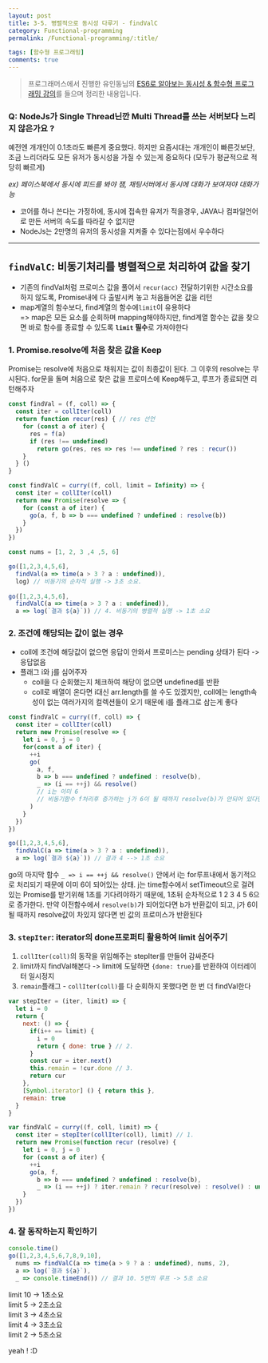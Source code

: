 ```yaml
---
layout: post
title: 3-5. 병렬적으로 동시성 다루기 - findValC
category: Functional-programming
permalink: /Functional-programming/:title/

tags: [함수형 프로그래밍]
comments: true
---
```


>프로그래머스에서 진행한 유인동님의 [ES6로 알아보는 동시성 & 함수형 프로그래밍 강의](https://programmers.co.kr/learn/courses/3409)를 들으며 정리한 내용입니다.

### Q: NodeJs가 Single Thread닌깐 Multi Thread를 쓰는 서버보다 느리지 않은가요 ?
예전엔 개개인이 0.1초라도 빠른게 중요했다. 하지만 요즘시대는 개개인이 빠른것보단, 조금 느리더라도 모든 유저가 동시성을 가질 수 있는게 중요하다 (모두가 평균적으로 적당히 빠르게)  

*ex) 페이스북에서 동시에 피드를 봐야 잼, 채팅서버에서 동시에 대화가 보여져야 대화가능*

* 코어를 하나 쓴다는 가정하에, 동시에 접속한 유저가 적을경우, JAVA나 컴파일언어로 만든 서버의 속도를 따라갈 수 없지만
* NodeJs는 2만명의 유저의 동시성을 지켜줄 수 있다는점에서 우수하다

---

## `findValC`: 비동기처리를 병렬적으로 처리하여 값을 찾기
* 기존의 findVal처럼 프로미스 값을 풀어서 `recur(acc)` 전달하기위한 시간소요를 하지 않도록, Promise내에 다 출발시켜 놓고 처음들어온 값을 리턴
* map계열의 함수보다, find계열의 함수에`limit`이 유용하다  
=> map은 모든 요소를 순회하며 mapping해야하지만, find계열 함수는 값을 찾으면 바로 함수를 종료할 수 있도록 **`limit` 필수**로 가져야한다

### 1. Promise.resolve에 처음 찾은 값을 Keep
Promise는 resolve에 처음으로 채워지는 값이 최종값이 된다. 그 이후의 resolve는 무시된다. for문을 돌며 처음으로 찾은 값을 프로미스에 Keep해두고, 루프가 종료되면 리턴해주자

```js
const findVal = (f, coll) => {
  const iter = collIter(coll)
  return function recur(res) { // res 선언
    for (const a of iter) {
      res = f(a)
      if (res !== undefined) 
        return go(res, res => res !== undefined ? res : recur())
    }
  } ()
}

const findValC = curry((f, coll, limit = Infinity) => {
  const iter = collIter(coll)
  return new Promise(resolve => {
    for (const a of iter) {
      go(a, f, b => b === undefined ? undefined : resolve(b))
    }
  })
})

const nums = [1, 2, 3 ,4 ,5, 6]

go([1,2,3,4,5,6],
  findVal(a => time(a > 3 ? a : undefined)),
  log) // 비동기의 순차적 실행 -> 3초 소요.
  
go([1,2,3,4,5,6],
  findValC(a => time(a > 3 ? a : undefined)),
  a => log(`결과 ${a}`)) // 4. 비동기의 병렬적 실행 -> 1초 소요
```

### 2. 조건에 해당되는 값이 없는 경우
* coll에 조건에 해당값이 없으면 응답이 안와서 프로미스는 pending 상태가 된다 -> 응답없음
* 플래그 i와 j를 심어주자
  * coll을 다 순회했는지 체크하여 해당이 없으면 undefined를 반환  
  * coll로 배열이 온다면 i대신 arr.length를 쓸 수도 있겠지만, coll에는 length속성이 없는 여러가지의 컬렉션들이 오기 때문에 i를 플래그로 삼는게 좋다

```js
const findValC = curry((f, coll) => {
  const iter = collIter(coll)
  return new Promise(resolve => {
    let i = 0, j = 0
    for(const a of iter) {
      ++i
      go(
        a, f,
        b => b === undefined ? undefined : resolve(b),
        _ => (i == ++j) && resolve() 
        // i는 이미 6
        // 비동기함수 f처리후 증가하는 j가 6이 될 때까지 resolve(b)가 안되어 있다면 resolve()을 리턴해라
      )
    }
  })
})

go([1,2,3,4,5,6],
  findValC(a => time(a > 3 ? a : undefined)),
  a => log(`결과 ${a}`)) // 결과 4 --> 1초 소요
```

go의 마지막 함수 `_ => i == ++j && resolve()` 안에서 i는 for루프내에서 동기적으로 처리되기 때문에 이미 6이 되어있는 상태. j는 time함수에서 setTimeout으로 걸려있는 Promise를 받기위해 1초를 기다려야하기 때문에, 1초뒤 순차적으로 1 2 3 4 5 6으로 증가한다. 만약 이전함수에서 `resolve(b)`가 되어있다면 b가 반환값이 되고, j가 6이 될 때까지 resolve값이 차있지 않다면 빈 값의 프로미스가 반환된다

### 3. `stepIter`: iterator의 done프로퍼티 활용하여 limit 심어주기
1. `collIter(coll)`의 동작을 위임해주는 stepIter를 만들어 감싸준다
2. limit까지 findVal해본다 -> limit에 도달하면 `{done: true}`를 반환하여 이터레이터 일시정지
3. `remain`플래그 - `collIter(coll)`를 다 순회하지 못했다면 한 번 더 findVal한다 

```js
var stepIter = (iter, limit) => {
  let i = 0
  return {
    next: () => {
      if(i++ == limit) {
        i = 0
        return { done: true } // 2.
      }
      const cur = iter.next()
      this.remain = !cur.done // 3.
      return cur
    },
    [Symbol.iterator] () { return this },
    remain: true
  }
}

var findValC = curry((f, coll, limit) => {
  const iter = stepIter(collIter(coll), limit) // 1.
  return new Promise(function recur (resolve) {
    let i = 0, j = 0
    for (const a of iter) {
      ++i
      go(a, f, 
        b => b === undefined ? undefined : resolve(b),
        _ => (i == ++j) ? iter.remain ? recur(resolve) : resolve() : undefined)
    }
  })
})
```

### 4. 잘 동작하는지 확인하기

```js
console.time()
go([1,2,3,4,5,6,7,8,9,10],
  nums => findValC(a => time(a > 9 ? a : undefined), nums, 2),
  a => log(`결과 ${a}`),
  _ => console.timeEnd()) // 결과 10. 5번의 루프 -> 5초 소요
```

limit 10 -> 1초소요  
limit 5 -> 2초소요  
limit 3 -> 4초소요  
limit 4 -> 3초소요  
limit 2 -> 5초소요  

yeah ! :D